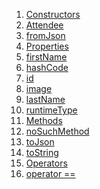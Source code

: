 1.  [Constructors](models_events_event_model/Attendee-class.html#constructors)
2.  [Attendee](models_events_event_model/Attendee/Attendee.html)
3.  [fromJson](models_events_event_model/Attendee/Attendee.fromJson.html)
4.  [Properties](models_events_event_model/Attendee-class.html#instance-properties)
5.  [firstName](models_events_event_model/Attendee/firstName.html)
6.  [hashCode](https://api.flutter.dev/flutter/dart-core/Object/hashCode.html)
7.  [id](models_events_event_model/Attendee/id.html)
8.  [image](models_events_event_model/Attendee/image.html)
9.  [lastName](models_events_event_model/Attendee/lastName.html)
10. [runtimeType](https://api.flutter.dev/flutter/dart-core/Object/runtimeType.html)
11. [Methods](models_events_event_model/Attendee-class.html#instance-methods)
12. [noSuchMethod](https://api.flutter.dev/flutter/dart-core/Object/noSuchMethod.html)
13. [toJson](models_events_event_model/Attendee/toJson.html)
14. [toString](https://api.flutter.dev/flutter/dart-core/Object/toString.html)
15. [Operators](models_events_event_model/Attendee-class.html#operators)
16. [operator
    ==](https://api.flutter.dev/flutter/dart-core/Object/operator_equals.html)
